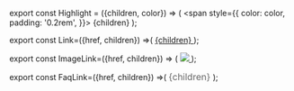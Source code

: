 export const Highlight = ({children, color}) => (
  <span
    style={{
      color: color,
      padding: '0.2rem',
    }}>
    {children}
  </span>
);

export const Link=({href, children}) =>(
<a href={href} target="_blank">
{children}
</a>
);

export const ImageLink=({href, children}) => (
<a href={href} rel='noreferrer nofollow noopener'>
<img src={children} ></img>
</a>
);

export const FaqLink=({href, children}) =>(
<font size="3" color="#666666">
{children}
</font>
);

